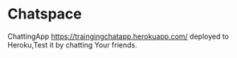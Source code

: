 # Chatspace
ChattingApp
 https://traingingchatapp.herokuapp.com/ deployed to Heroku,Test it by chatting Your friends.
 
